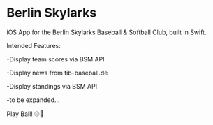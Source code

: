 # Berlin Skylarks
iOS App for the Berlin Skylarks Baseball &amp; Softball Club, built in Swift.

Intended Features:

-Display team scores via BSM API

-Display news from tib-baseball.de

-Display standings via BSM API

-to be expanded...

Play Ball! ⚾️🥎
